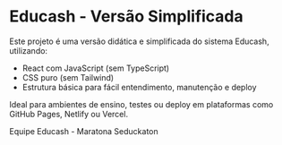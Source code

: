 # Educash - Versão Simplificada

Este projeto é uma versão didática e simplificada do sistema Educash, utilizando:

- React com JavaScript (sem TypeScript)
- CSS puro (sem Tailwind)
- Estrutura básica para fácil entendimento, manutenção e deploy

Ideal para ambientes de ensino, testes ou deploy em plataformas como GitHub Pages, Netlify ou Vercel.

Equipe Educash - Maratona Seduckaton
